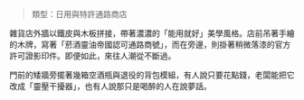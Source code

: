 > 類型：日用與特許通路商店

雜貨店外牆以鐵皮與木板拼接，帶著濃濃的「能用就好」美學風格。店前吊著手繪的木牌，寫著「菸酒靈油帝國認可通路商號」，而在旁邊，則掛著稍微落漆的官方許可證影印件。即便如此，來往人潮從不斷過。

門前的矮牆旁擺著幾箱空酒瓶與退役的背包模組，有人說只要花點錢，老闆能把它改成「靈壓干擾器」，也有人說那只是喝醉的人在說夢話。